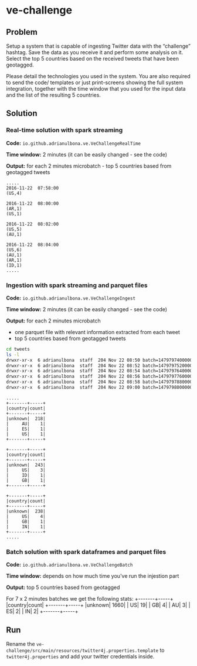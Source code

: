 # ve-challenge

## Problem
Setup a system that is capable of ingesting Twitter data with the “challenge” hashtag. Save the data as you receive it and perform some analysis on it. Select the top 5 countries based on the received tweets that have been geotagged.

Please detail the technologies you used in the system. You are also required to send the code/ templates or just print-screens showing the full system integration, together with the time window that you used for the input data and the list of the resulting 5 countries.

## Solution

### Real-time solution with spark streaming

**Code:** `io.github.adrianulbona.ve.VeChallengeRealTime`

**Time window:** 2 minutes (it can be easily changed - see the code)

**Output:** for each 2 minutes microbatch - top 5 countries based from geotagged tweets 

```
.....
2016-11-22  07:58:00
(US,4)

2016-11-22  08:00:00
(AR,1)
(US,1)

2016-11-22  08:02:00
(US,5)
(AU,1)

2016-11-22  08:04:00
(US,6)
(AU,1)
(AR,1)
(ID,1)
.....
```


### Ingestion with spark streaming and parquet files 

**Code:** `io.github.adrianulbona.ve.VeChallengeIngest`

**Time window:** 2 minutes (it can be easily changed - see the code)

**Output:** for each 2 minutes microbatch
  - one parquet file with relevant information extracted from each tweet
  - top 5 countries based from geotagged tweets
  

```bash
cd tweets
ls -l
drwxr-xr-x  6 adrianulbona  staff  204 Nov 22 08:50 batch=1479797400000
drwxr-xr-x  6 adrianulbona  staff  204 Nov 22 08:52 batch=1479797520000
drwxr-xr-x  6 adrianulbona  staff  204 Nov 22 08:54 batch=1479797640000
drwxr-xr-x  6 adrianulbona  staff  204 Nov 22 08:56 batch=1479797760000
drwxr-xr-x  6 adrianulbona  staff  204 Nov 22 08:58 batch=1479797880000
drwxr-xr-x  6 adrianulbona  staff  204 Nov 22 09:00 batch=1479798000000

```

```
.....
+-------+-----+
|country|count|
+-------+-----+
|unknown|  218|
|     AU|    1|
|     ES|    1|
|     US|    1|
+-------+-----+

+-------+-----+
|country|count|
+-------+-----+
|unknown|  243|
|     US|    3|
|     ID|    1|
|     GB|    1|
+-------+-----+

+-------+-----+
|country|count|
+-------+-----+
|unknown|  238|
|     US|    4|
|     GB|    1|
|     IN|    1|
+-------+-----+
.....
```

### Batch solution with spark dataframes and parquet files 

**Code:** `io.github.adrianulbona.ve.VeChallengeBatch`

**Time window:** depends on how much time you've run the injestion part

**Output:** top 5 countries based from geotagged

For 7 x 2 minutes batches we get the following stats:
+-------+-----+
|country|count|
+-------+-----+
|unknown| 1660|
|     US|   19|
|     GB|    4|
|     AU|    3|
|     ES|    2|
|     IN|    2|
+-------+-----+

## Run

Rename the `ve-challenge/src/main/resources/twitter4j.properties.template` to `twitter4j.properties` and add your twitter credentials inside.
